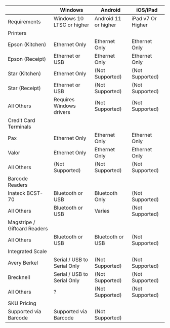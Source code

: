 | | Windows |	Android	| iOS/iPad
| - | - | - | - |
| Requirements | Windows 10 LTSC or higher |	Android 11 or higher |	iPad v7 Or Higher
| Printers | | |		
| Epson (Kitchen)	| Ethernet Only	| Ethernet Only	| Ethernet Only
|	Epson (Receipt) |	Ethernet or USB	| Ethernet Only	| Ethernet Only
|	Star (Kitchen)	| Ethernet Only	| (Not Supported)	| (Not Supported)
|	Star (Receipt)	| Ethernet or USB |	(Not Supported)	| (Not Supported)
| All Others	| Requires Windows drivers	| (Not Supported) | (Not Supported)
| Credit Card Terminals | | |
|	Pax	| Ethernet Only	| Ethernet Only	| Ethernet Only
|	Valor	| Ethernet Only	| Ethernet Only |	Ethernet Only
|	All Others	| (Not Supported) | (Not Supported)	| (Not Supported)
| Barcode Readers | | |
|	Inateck BCST-70	| Bluetooth or USB	| Bluetooth Only | (Not Supported)
|	All Others	| Bluetooth or USB	| Varies	| (Not Supported)
| Magstripe / Giftcard Readers | | | 
|	All Others	| Bluetooth or USB	| Bluetooth or USB	| (Not Supported)
| Integrated Scale | | |
|	Avery Berkel	| Serial / USB to Serial Only	| (Not Supported)	| (Not Supported)
| Brecknell	| Serial / USB to Serial Only	| (Not Supported)	| (Not Supported)
|	All Others	| ?	| (Not Supported)	| (Not Supported)
| SKU Pricing	| | |
|	Supported via Barcode	| Supported via Barcode	| (Not Supported)
